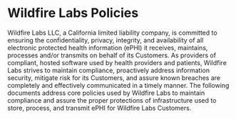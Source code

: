 # Wildfire Labs Policies

Wildfire Labs LLC, a California limited liability company, is committed to ensuring the confidentiality, privacy, integrity, and availability of all electronic protected health information \(ePHI\) it receives, maintains, processes and/or transmits on behalf of its Customers. As providers of compliant, hosted software used by health providers and patients, Wildfire Labs strives to maintain compliance, proactively address information security, mitigate risk for its Customers, and assure known breaches are completely and effectively communicated in a timely manner. The following documents address core policies used by Wildfire Labs to maintain compliance and assure the proper protections of infrastructure used to store, process, and transmit ePHI for Wildfire Labs Customers.

